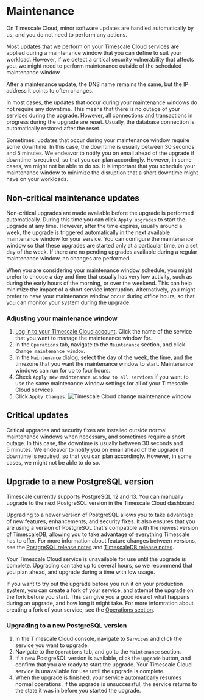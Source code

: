 # Maintenance
On Timescale Cloud, minor software updates are handled automatically by us, and
you do not need to perform any actions.

Most updates that we perform on your Timescale Cloud services are applied during
a maintenance window that you can define to suit your workload. However, if we
detect a critical security vulnerability that affects you, we might need to
perform maintenance outside of the scheduled maintenance window.

<highlight type="important">
After a maintenance update, the DNS name remains the same, but the IP address
it points to often changes.
</highlight>

In most cases, the updates that occur during your maintenance windows do not
require any downtime. This means that there is no outage of your services during
the upgrade. However, all connections and transactions in progress during the
upgrade are reset. Usually, the database connection is automatically restored
after the reset.

Sometimes, updates that occur during your maintenance window require some
downtime. In this case, the downtime is usually between 30&nbsp;seconds and
5&nbsp;minutes. We endeavor to notify you on email ahead of the upgrade if
downtime is required, so that you can plan accordingly. However, in some cases,
we might not be able to do so. It is important that you schedule your
maintenance window to minimize the disruption that a short downtime might have
on your workloads.

## Non-critical maintenance updates
Non-critical upgrades are made available before the upgrade is performed
automatically. During this time you can click `Apply upgrades` to start the
upgrade at any time. However, after the time expires, usually around a week,
the upgrade is triggered automatically in the next available maintenance window
for your service. You can configure the maintenance window so that these
upgrades are started only at a particular time, on a set day of the week. If
there are no pending upgrades available during a regular maintenance window, no
changes are performed.

When you are considering your maintenance window schedule, you might prefer to
choose a day and time that usually has very low activity, such as during the
early hours of the morning, or over the weekend. This can help minimize the
impact of a short service interruption. Alternatively, you might prefer to have
your maintenance window occur during office hours, so that you can monitor your
system during the upgrade.

<procedure>

### Adjusting your maintenance window
1.  [Log in to your Timescale Cloud account][cloud-login]. Click the name of the
    service that you want to manage the maintenance window for.
1.  In the `Operations` tab, navigate to the `Maintenance` section, and
    click `Change maintenance window`.
1.  In the `Maintenance` dialog, select the day of the week, the time, and the
    timezone that you want the maintenance window to start. Maintenance windows
    can run for up to four hours.
1.  Check `Apply new maintenance window to all services` if you want to use the
    same maintenance window settings for all of your Timescale Cloud services.
1.  Click `Apply Changes`.
    <img class="main-content__illustration" src="https://s3.amazonaws.com/assets.timescale.com/docs/images/tsc-maintenance-change.png" alt="Timescale Cloud change maintenance window"/>

</procedure>

## Critical updates
Critical upgrades and security fixes are installed outside normal maintenance
windows when necessary, and sometimes require a short outage. In this case, the
downtime is usually between 30&nbsp;seconds and 5&nbsp;minutes. We endeavor to
notify you on email ahead of the upgrade if downtime is required, so that you
can plan accordingly. However, in some cases, we might not be able to do so.

## Upgrade to a new PostgreSQL version
Timescale currently supports PostgreSQL&nbsp;12 and 13. You can manually upgrade
to the next PostgreSQL version in the Timescale Cloud dashboard.

Upgrading to a newer version of PostgreSQL allows you to take advantage of new
features, enhancements, and security fixes. It also ensures that you are using a
version of PostgreSQL that's compatible with the newest version of TimescaleDB,
allowing you to take advantage of everything Timescale has to offer. For more
information about feature changes between versions, see the
[PostgreSQL release notes][postgres-relnotes] and
[TimescaleDB release notes][timescale-relnotes].

<highlight type="warning">
Your Timescale Cloud service is unavailable for use until the upgrade is
complete. Upgrading can take up to several hours, so we recommend
that you plan ahead, and upgrade during a time with low usage.
</highlight>

If you want to try out the upgrade before you run it on your production system,
you can create a fork of your service, and attempt the upgrade on the fork
before you start. This can give you a good idea of what happens during an
upgrade, and how long it might take. For more infomration about
creating a fork of your service, see the 
[Operations section][operations-forking].

<procedure>

### Upgrading to a new PostgreSQL version
1.  In the Timescale Cloud console, navigate to `Services` and click the service
    you want to upgrade.
1.  Navigate to the `Operations` tab, and go to the `Maintenance` section.
1.  If a new PostgreSQL version is available, click the `Upgrade` button, and
    confirm that you are ready to start the upgrade. Your Timescale Cloud
    service is unavailable for use until the upgrade is complete.
1.  When the upgrade is finished, your service automatically resumes normal
    operations. If the upgrade is unsuccessful, the service returns to the state
    it was in before you started the upgrade.

</procedure>

[cloud-login]: https://cloud.timescale.com
[operations-forking]: cloud/:currentVersion:/operations/#fork-a-service
[postgres-relnotes]: https://www.postgresql.org/docs/release/
[timescale-relnotes]: /timescaledb/:currentVersion:/overview/release-notes/
